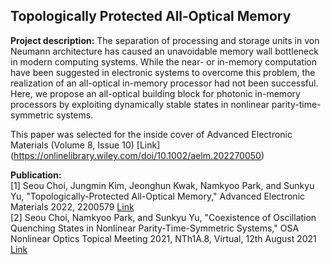 ## Topologically Protected All‐Optical Memory

**Project description:** The separation of processing and storage units in von Neumann architecture has caused an unavoidable memory wall bottleneck in modern computing systems. While the near- or in-memory computation have been suggested in electronic systems to overcome this problem, the realization of an all-optical in-memory processor had not been successful. Here, we propose an all-optical building block for photonic in-memory processors by exploiting dynamically stable states in nonlinear parity-time-symmetric systems. 

This paper was selected for the inside cover of Advanced Electronic Materials (Volume 8, Issue 10) [Link] (https://onlinelibrary.wiley.com/doi/10.1002/aelm.202270050) 

**Publication:** <br/>
[1] Seou Choi, Jungmin Kim, Jeonghun Kwak, Namkyoo Park, and Sunkyu Yu, "Topologically-Protected All-Optical Memory," Advanced Electronic Materials 2022, 2200579 [Link](https://onlinelibrary.wiley.com/doi/full/10.1002/aelm.202200579)
<br/> 
[2] Seou Choi, Namkyoo Park, and Sunkyu Yu, "Coexistence of Oscillation Quenching States in Nonlinear Parity-Time-Symmetric Systems," OSA Nonlinear Optics Topical Meeting 2021, NTh1A.8, Virtual, 12th August 2021 [Link](https://opg.optica.org/abstract.cfm?uri=NLO-2021-NTh1A.8)
